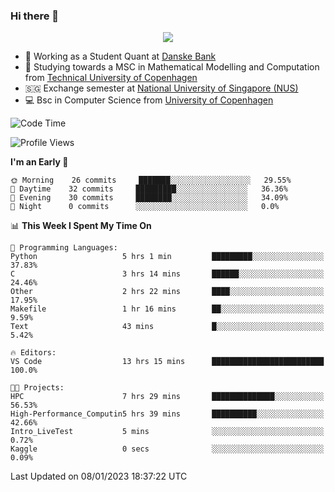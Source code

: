 ### Hi there 👋

<p align="center">
  <img src="https://media4.giphy.com/media/3ohzdKy5Z8TChSDuiA/giphy.gif?cid=ecf05e47r69cojk56gup9q8mep9liy48s94dn2uxsfh6fv39&rid=giphy.gif&ct=g" />
</p>

* 🏦 Working as a Student Quant at [Danske Bank](https://danskebank.dk)
* 🧮 Studying towards a MSC in Mathematical Modelling and Computation from [Technical University of Copenhagen](https://www.dtu.dk)
* 🇸🇬 Exchange semester at [National University of Singapore (NUS)](https://www.nus.edu.sg)
* 💻 Bsc in Computer Science from [University of Copenhagen](https://www.ku.dk/english/)


<!--START_SECTION:waka-->
![Code Time](http://img.shields.io/badge/Code%20Time-76%20hrs%2033%20mins-blue)

![Profile Views](http://img.shields.io/badge/Profile%20Views-0-blue)

**I'm an Early 🐤** 

```text
🌞 Morning    26 commits     ███████░░░░░░░░░░░░░░░░░░   29.55% 
🌆 Daytime    32 commits     █████████░░░░░░░░░░░░░░░░   36.36% 
🌃 Evening    30 commits     ████████░░░░░░░░░░░░░░░░░   34.09% 
🌙 Night      0 commits      ░░░░░░░░░░░░░░░░░░░░░░░░░   0.0%

```


📊 **This Week I Spent My Time On** 

```text
💬 Programming Languages: 
Python                   5 hrs 1 min         █████████░░░░░░░░░░░░░░░░   37.83% 
C                        3 hrs 14 mins       ██████░░░░░░░░░░░░░░░░░░░   24.46% 
Other                    2 hrs 22 mins       ████░░░░░░░░░░░░░░░░░░░░░   17.95% 
Makefile                 1 hr 16 mins        ██░░░░░░░░░░░░░░░░░░░░░░░   9.59% 
Text                     43 mins             █░░░░░░░░░░░░░░░░░░░░░░░░   5.42%

🔥 Editors: 
VS Code                  13 hrs 15 mins      █████████████████████████   100.0%

🐱‍💻 Projects: 
HPC                      7 hrs 29 mins       ██████████████░░░░░░░░░░░   56.53% 
High-Performance_Computin5 hrs 39 mins       ██████████░░░░░░░░░░░░░░░   42.66% 
Intro_LiveTest           5 mins              ░░░░░░░░░░░░░░░░░░░░░░░░░   0.72% 
Kaggle                   0 secs              ░░░░░░░░░░░░░░░░░░░░░░░░░   0.09%

```


 Last Updated on 08/01/2023 18:37:22 UTC
<!--END_SECTION:waka-->
